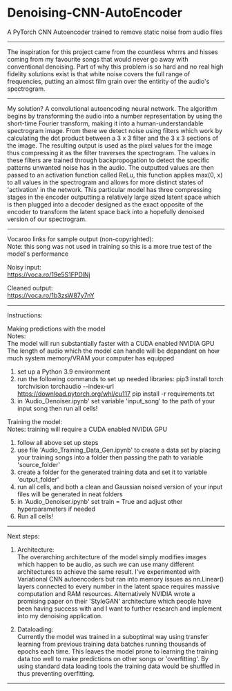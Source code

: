 # Denoising-CNN-AutoEncoder
A PyTorch CNN Autoencoder trained to remove static noise from audio files

-------------------------------------------------------------------------------------------------------------------------------------------------------------------------------------------------------------------------------------------------

The inspiration for this project came from the countless whrrrs and hisses coming from my favourite songs that would never go away with conventional denoising. Part of why this problem is so hard and no real high fidelity solutions exist is that white noise covers the full range of frequencies, putting an almost film grain over the entirity of the audio's spectrogram. 

-------------------------------------------------------------------------------------------------------------------------------------------------------------------------------------------------------------------------------------------------

My solution? A convolutional autoencoding neural network. The algorithm begins by transforming the audio into a number representation by using the short-time Fourier transform, making it into a human-understandable spectrogram image.
From there we detect noise using filters which work by calculating the dot product between a 3 x 3 filter and the 3 x 3 sections of the image. The resulting output is used as the pixel values for the image thus compressing it as the filter traverses the spectrogram. The values in these filters are trained through backpropogation to detect the specific patterns unwanted noise has in the audio. The outputted values are then passed to an activation function called ReLu, this function applies max(0, x) to all values in the spectrogram and allows for more distinct states of 'activation' in the network. This particular model has three compressing stages in the encoder outputting a relatively large sized latent space which is then plugged into a decoder designed as the exact opposite of the encoder to transform the latent space back into a hopefully denoised version of our spectrogram.

-------------------------------------------------------------------------------------------------------------------------------------------------------------------------------------------------------------------------------------------------

Vocaroo links for sample output (non-copyrighted):  
Note: this song was not used in training so this is a more true test of the model's performance

Noisy input:  
https://voca.ro/19e5S1FPDlNj

Cleaned output:  
https://voca.ro/1b3zsW87y7nY

-------------------------------------------------------------------------------------------------------------------------------------------------------------------------------------------------------------------------------------------------

Instructions:    
  
Making predictions with the model  
Notes:  
The model will run substantially faster with a CUDA enabled NVIDIA GPU
The length of audio which the model can handle will be depandant on how much system memory/VRAM your computer has equipped
       
1. set up a Python 3.9 environment
2. run the following commands to set up needed libraries:
   pip3 install torch torchvision torchaudio --index-url https://download.pytorch.org/whl/cu117
   pip install -r requirements.txt
3. in 'Audio_Denoiser.ipynb' set variable 'input_song' to the path of your input song then run all cells!  
  
  
Training the model:  
Notes: training will require a CUDA enabled NVIDIA GPU  
  
1. follow all above set up steps
2. use file 'Audio_Training_Data_Gen.ipynb' to create a data set by placing your training songs into a folder then passing the path to variable 'source_folder'
3. create a folder for the generated training data and set it to variable 'output_folder'
4. run all cells, and both a clean and Gaussian noised version of your input files will be generated in neat folders
5. in 'Audio_Denoiser.ipynb' set train = True and adjust other hyperparameters if needed
6. Run all cells! 

-------------------------------------------------------------------------------------------------------------------------------------------------------------------------------------------------------------------------------------------------

Next steps:  
1. Architecture:  
The overarching architecture of the model simply modifies images which happen to be audio, as such we can use many different architectures to achieve the same result. I've experimented with Variational CNN autoencoders but ran into memory   issues as nn.Linear() layers connected to every number in the latent space requires massive computation and RAM resources. Alternatively NVIDIA wrote a promising paper on their 'StyleGAN' architecture which people have been having success with and I want to further research and implement into my denoising application.

2. Dataloading:  
Currently the model was trained in a suboptimal way using transfer learning from previous training data batches running thousands of epochs each time. This leaves the model prone to learning the training data too well to make predictions on other songs or 'overfitting'. By using standard data loading tools the training data would be shuffled in thus preventing overfitting.

-------------------------------------------------------------------------------------------------------------------------------------------------------------------------------------------------------------------------------------------------

